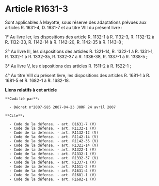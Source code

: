 # Article R1631-3

Sont applicables à Mayotte, sous réserve des adaptations prévues aux articles R. 1631-4, D. 1631-7 et au titre VIII du
présent livre : 

1° Au livre Ier, les dispositions des article R. 1132-1 à R. 1132-3, R. 1132-12 à R. 1132-33, R. 1142-14 à R. 1142-20, R.
1142-35 à R. 1143-8 ; 

2° Au livre III, les dispositions des articles R. 1321-14, R. 1322-1 à R. 1331-1, R. 1332-1 à R. 1332-35, R. 1332-37 à R.
1336-38, R. 1337-1 à R. 1338-5 ; 

3° Au livre V, les dispositions des articles R. 1511-2 à R. 1522-1 ; 

4° Au titre VIII du présent livre, les dispositions des articles R. 1681-1 à R. 1681-5 et R. 1682-1 à R. 1682-18.

**Liens relatifs à cet article**

	**Codifié par**:

	  - Décret n°2007-585 2007-04-23 JORF 24 avril 2007

	**Cite**:

	  - Code de la défense. - art. D1631-7 (V)
	  - Code de la défense. - art. R1132-1 (V)
	  - Code de la défense. - art. R1132-12 (V)
	  - Code de la défense. - art. R1142-14 (V)
	  - Code de la défense. - art. R1142-35 (V)
	  - Code de la défense. - art. R1321-14 (V)
	  - Code de la défense. - art. R1322-1 (V)
	  - Code de la défense. - art. R1332-1 (V)
	  - Code de la défense. - art. R1332-37 (V)
	  - Code de la défense. - art. R1337-1 (V)
	  - Code de la défense. - art. R1511-2 (V)
	  - Code de la défense. - art. R1631-4 (V)
	  - Code de la défense. - art. R1681-1 (V)
	  - Code de la défense. - art. R1682-1 (V)
